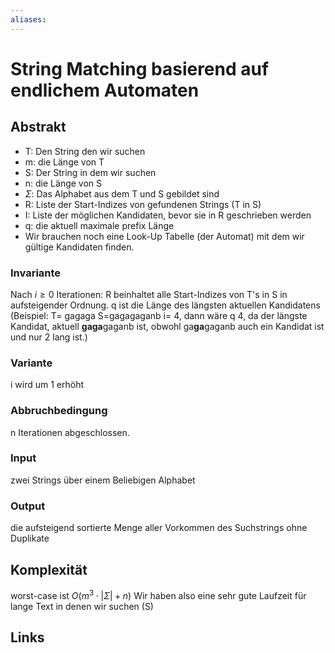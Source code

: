 ```yaml
---
aliases: 
---
```

# String Matching basierend auf endlichem Automaten 
## Abstrakt
- T: Den String den wir suchen
- m: die Länge von T
- S: Der String in dem wir suchen
- n: die Länge von S
- $\Sigma$: Das Alphabet aus dem T und S gebildet sind
- R: Liste der Start-Indizes von gefundenen Strings (T in S)
- I: Liste der möglichen Kandidaten, bevor sie in R geschrieben werden
- q: die aktuell maximale prefix Länge
- Wir brauchen noch eine Look-Up Tabelle (der Automat) mit dem wir gültige Kandidaten finden.
### Invariante
Nach $i \geq 0$ Iterationen:
R beinhaltet alle Start-Indizes von T's in S in aufsteigender Ordnung.
q ist die Länge des längsten aktuellen Kandidatens (Beispiel: T= gagaga S=gagagaganb i= 4, dann wäre q 4, da der längste Kandidat, aktuell **gaga**gaganb ist, obwohl ga**ga**gaganb auch ein Kandidat ist und nur 2 lang ist.)
### Variante
i wird um 1 erhöht
### Abbruchbedingung
n Iterationen abgeschlossen.
### Input
zwei Strings über einem Beliebigen Alphabet
### Output
die aufsteigend sortierte Menge aller Vorkommen des Suchstrings ohne Duplikate
## Komplexität
worst-case ist $O(m^{3}\cdot |\Sigma| +n)$
Wir haben also eine sehr gute Laufzeit für lange Text in denen wir suchen (S)
## Links